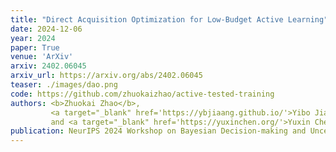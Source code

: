```yaml
---
title: "Direct Acquisition Optimization for Low-Budget Active Learning"
date: 2024-12-06
year: 2024
paper: True
venue: 'ArXiv'
arxiv: 2402.06045
arxiv_url: https://arxiv.org/abs/2402.06045
teaser: ./images/dao.png
code: https://github.com/zhuokaizhao/active-tested-training
authors: <b>Zhuokai Zhao</b>,
         <a target="_blank" href='https://ybjiaang.github.io/'>Yibo Jiang</a>,
         and <a target="_blank" href='https://yuxinchen.org/'>Yuxin Chen</a>
publication: NeurIPS 2024 Workshop on Bayesian Decision-making and Uncertainty <strong><font color="red">(Spotlight Talk)</font></strong>
---
```

